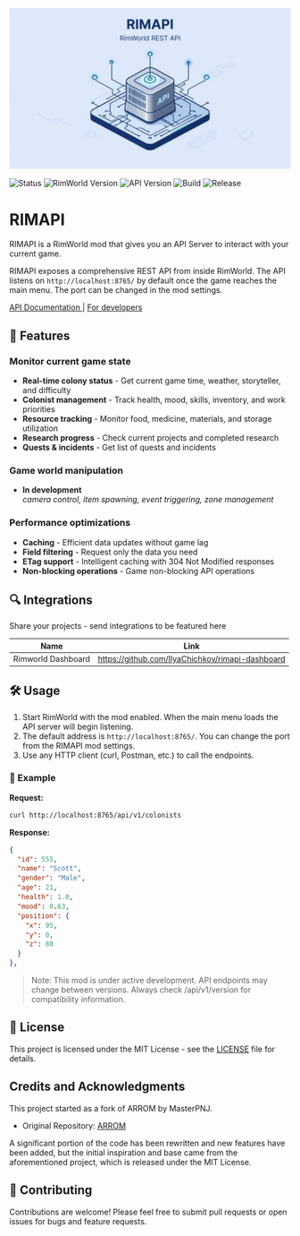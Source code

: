 ![alt text](About/preview.png)

![Status](https://img.shields.io/badge/Status-In_Progress-blue.svg)
![RimWorld Version](https://img.shields.io/badge/RimWorld-v1.5+-blue.svg)
![API Version](https://img.shields.io/badge/API-v0.1.0-green.svg)
![Build](https://github.com/IlyaChichkov/RIMAPI/actions/workflows/release_build.yml/badge.svg)
![Release](https://img.shields.io/github/v/release/IlyaChichkov/RIMAPI)

# RIMAPI
RIMAPI is a RimWorld mod that gives you an API Server to interact with your current game.

RIMAPI exposes a comprehensive REST API from inside RimWorld.
The API listens on `http://localhost:8765/` by default once the
game reaches the main menu. The port can be changed in the mod settings.

[  API Documentation  ](https://github.com/IlyaChichkov/RIMAPI/blob/main/Docs/API.md)|
[  For developers  ](https://github.com/IlyaChichkov/RIMAPI/blob/main/Docs/DEVELOPER.md)

## 🚀 Features

### Monitor current game state
- **Real-time colony status** - Get current game time, weather, storyteller, and difficulty
- **Colonist management** - Track health, mood, skills, inventory, and work priorities
- **Resource tracking** - Monitor food, medicine, materials, and storage utilization
- **Research progress** - Check current projects and completed research
- **Quests & incidents** - Get list of quests and incidents

### Game world manipulation

- **In development**</br>
  *camera control, item spawning, event triggering, zone management*

### Performance optimizations
- **Caching** - Efficient data updates without game lag
- **Field filtering** - Request only the data you need
- **ETag support** - Intelligent caching with 304 Not Modified responses
- **Non-blocking operations** - Game non-blocking API operations

## 🔍 Integrations

Share your projects - send integrations to be featured here

| Name | Link |
|---   |---   |
|Rimworld Dashboard | https://github.com/IlyaChichkov/rimapi-dashboard |

## 🛠️ Usage
1. Start RimWorld with the mod enabled. When the main menu loads the API server will begin listening.
2. The default address is `http://localhost:8765/`. You can change the port from the RIMAPI mod settings.
3. Use any HTTP client (curl, Postman, etc.) to call the endpoints.

### 🎯 Example
**Request:**
```bash
curl http://localhost:8765/api/v1/colonists
```

**Response:**
```json
{
  "id": 555,
  "name": "Scott",
  "gender": "Male",
  "age": 21,
  "health": 1.0,
  "mood": 0.63,
  "position": {
    "x": 95,
    "y": 0,
    "z": 80
  }
},
```

> Note: This mod is under active development. API endpoints may change between versions.
  Always check /api/v1/version for compatibility information.

## 📄 License
This project is licensed under the MIT License - see the [LICENSE](https://github.com/IlyaChichkov/RIMAPI/blob/main/LICENSE) file for details.

## Credits and Acknowledgments

This project started as a fork of ARROM by MasterPNJ.
- Original Repository: [ARROM](https://github.com/MasterPNJ/API-REST-RimwOrld-Mod)

A significant portion of the code has been rewritten and new features have been added, but the initial inspiration and base came from the aforementioned project, which is released under the MIT License.

## 🤝 Contributing

Contributions are welcome! Please feel free to submit pull requests or open issues for bugs and feature requests.
